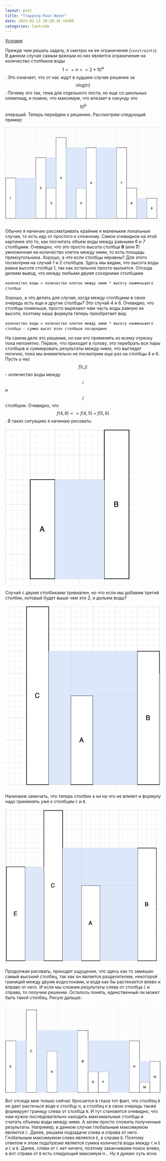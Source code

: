 ```yaml
---
layout: post
title: "Trapping Rain Water"
date: 2023-03-13 20:28:39 +0300
categories: leetcode
---
```


[Условие](https://leetcode.com/problems/trapping-rain-water/)

Прежде чем решать задачу, я смотрю на ее ограничения (`constraints`). В данном случае самым важным из них является ограничение на количество столбиков воды $$1<=n<=2*10^4$$. 
Это означает, что от нас ждут в худшем случае решение за $$nlog(n)$$. Почему это так, тема для отдельного поста, но еще со школьных олимпиад, я помню, что максимум, что влезает в секунду это $$10^6$$ операций.
Теперь перейдем к решению. Рассмотрим следующий пример:

![alt text](../../images/leetcode/trapping_rain_water/image1.png)

Обычно я начинаю рассматривать крайние и маленькие локальные случаи, то есть иду от простого к сложному. Самое очевидное на этой картинке это то, как посчитать объем воды между равными *6* и *7* столбцами. 
Очевидно, что это просто высота столбца **6** (или **7**) умноженная на количество клеток между ними, то есть площадь прямоугольника. Хорошо, а что если столбцы неравны? Для этого посмотрим на случай 1 и 2 столбцов. 
Здесь мы видим, что высота воды равна высоте столбца 1, так как остальное просто выльется. Отсюда делаем вывод, что между любыми двумя соседними столбцами 

`количество воды = количество клеток между ними * высоту наименьшего столбца`

Хорошо, а что делать для случая, когда между столбцами в свою очередь есть еще и другие столбцы? Это случай 4 и 6. Очевидно, что столбцы поменьше, просто вырезают нам часть воды равную их высоте, поэтому наша формула теперь преобретает вид:

`количество воды = количество клеток между ними * высоту наименьшего столбца - сумма высот всех столбцов посередине`

На самом деле это решение, но как его применять ко всему отрезку пока непонятно. Первое, что приходит в голову, это перебрать все пары столбцов и суммировать результаты между ними, что выглядит логично, пока мы внимательно не посмотрим еще раз на столбцы 4 и 6. 
Пусть у нас $$f(i, j)$$ - количество воды между $$i$$ и $$j$$ столбцом. Очевидно, что $$f(4, 6) <> f(4, 5) + f(5, 6)$$. В таких ситуациях я начинаю рисовать:

![alt text](../../images/leetcode/trapping_rain_water/image2.png)

Случай с двумя столбиками тривиален, но что если мы добавим третий столбик, который будет выше чем эти 2, и дольем воды?

![alt text](../../images/leetcode/trapping_rain_water/image3.png)

Начинаем замечать, что теперь столбик `A` ни на что не влияет и формулу надо применять уже к столбцам `C` и `B`.

![alt text](../../images/leetcode/trapping_rain_water/image4.png)

Продолжая рисовать, приходит ощущение, что здесь как то замешан самый высокий столбец, так как он является разделителем, некоторой границей между двумя водостоками, и вода как бы растекается влево и вправо от него. 
И если мы сложим результаты слева от столбца `C` и справа, то получим решение. Осталось понять, единственный ли может быть такой столбец. Рисую дальше:

![alt text](../../images/leetcode/trapping_rain_water/image5.png)

Вот отсюда мне только сейчас бросается в глаза тот факт, что столбец `B` не дает растечься воде к столбцу `H`, а столбец `H` в свою очередь также формирует границу слева от столбца `N`. 
И тут становится очевидно, что нам нужно последовательно находить максимальные столбцы и считать объемы воды между ними. А затем просто сложить полученные результаты. 
Например, в данном случае глобальным максимумом является `C`. Далее, решаем подзадачи слева и справа от него. Глобальным максимумом слева является `E`, а справа `B`. 
Поэтому ответом н этом подотрезке является сумма количеств воды между `C` и `E` и `C` и `B`. Далее, слева от `С` нет ничего, поэтому заканчиваем поиск влево, а вот справа от `B` есть следующий максимум `H`... Ну я думаю суть ясна.
